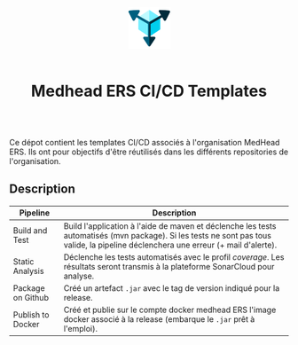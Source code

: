 <div align="center">
<img  width="75" src="project-icon.png" />
<br>
<br>
<h1>Medhead ERS CI/CD Templates</h1>
</div>

<br>
<br>

Ce dépot contient les templates CI/CD associés à l'organisation MedHead ERS. Ils ont pour objectifs d'être réutilisés
dans les différents repositories de l'organisation.

## Description

| Pipeline          | Description                                                                                                                                                                         |
|-------------------|-------------------------------------------------------------------------------------------------------------------------------------------------------------------------------------|
| Build and Test    | Build l'application à l'aide de maven et déclenche les tests automatisés (mvn package). Si les tests ne sont pas tous valide, la pipeline déclenchera une erreur (+ mail d'alerte). |
| Static Analysis   | Déclenche les tests automatisés avec le profil *coverage*. Les résultats seront transmis à la plateforme SonarCloud pour analyse.                                                   |
| Package on Github | Créé un artefact `.jar` avec le tag de version indiqué pour la release.                                                                                                             |
| Publish to Docker | Créé et publie sur le compte docker medhead ERS l'image docker associé à la release (embarque le `.jar` prêt à l'emploi).                                                           |

